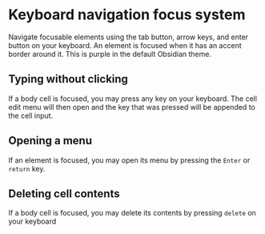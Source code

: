 # Keyboard navigation focus system

Navigate focusable elements using the tab button, arrow keys, and enter button on your keyboard. An element is focused when it has an accent border around it. This is purple in the default Obsidian theme.

## Typing without clicking

If a body cell is focused, you may press any key on your keyboard. The cell edit menu will then open and the key that was pressed will be appended to the cell input.

## Opening a menu

If an element is focused, you may open its menu by pressing the `Enter` or `return` key.

## Deleting cell contents

If a body cell is focused, you may delete its contents by pressing `delete` on your keyboard
